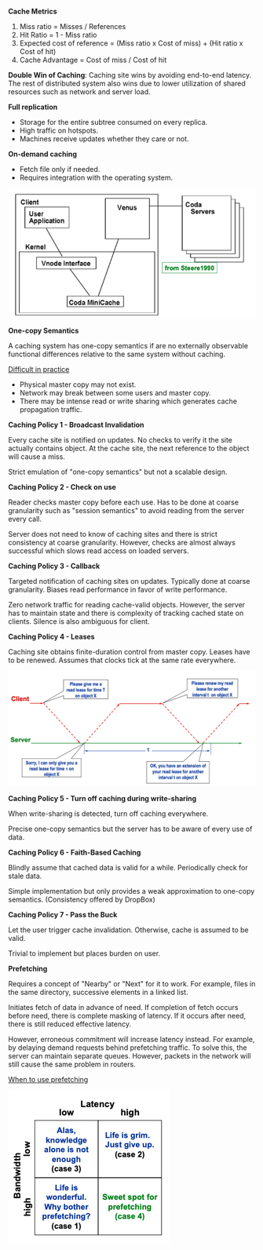 **Cache Metrics**

1. Miss ratio = Misses / References
2. Hit Ratio = 1 - Miss ratio
3. Expected cost of reference = (Miss ratio x Cost of miss) + (Hit ratio x Cost of hit)
4. Cache Advantage = Cost of miss / Cost of hit

**Double Win of Caching**: Caching site wins by avoiding end-to-end latency. The rest of distributed system also wins due to lower utilization of shared resources such as network and server load.

**Full replication**

- Storage for the entire subtree consumed on every replica.
- High traffic on hotspots.
- Machines receive updates whether they care or not.

**On-demand caching**

- Fetch file only if needed.
- Requires integration with the operating system.

![](images/Pasted%20image%2020230429112607.png)

**One-copy Semantics**

A caching system has one-copy semantics if are no externally observable functional differences relative to the same system without caching.

<ins>Difficult in practice</ins>

- Physical master copy may not exist.
- Network may break between some users and master copy.
- There may be intense read or write sharing which generates cache propagation traffic.

**Caching Policy 1 - Broadcast Invalidation**

Every cache site is notified on updates. No checks to verify it the site actually contains object. At the cache site, the next reference to the object will cause a miss.

Strict emulation of "one-copy semantics" but not a scalable design.

**Caching Policy 2 - Check on use**

Reader checks master copy before each use. Has to be done at coarse granularity such as "session semantics" to avoid reading from the server every call.

Server does not need to know of caching sites and there is strict consistency at coarse granularity. However, checks are almost always successful which slows read access on loaded servers.

**Caching Policy 3 - Callback**

Targeted notification of caching sites on updates. Typically done at coarse granularity. Biases read performance in favor of write performance.

Zero network traffic for reading cache-valid objects. However, the server has to maintain state and there is complexity of tracking cached state on clients. Silence is also ambiguous for client.

**Caching Policy 4 - Leases**

Caching site obtains finite-duration control from master copy. Leases have to be renewed. Assumes that clocks tick at the same rate everywhere.

![](images/Pasted%20image%2020230429115927.png)

**Caching Policy 5 - Turn off caching during write-sharing**

When write-sharing is detected, turn off caching everywhere.

Precise one-copy semantics but the server has to be aware of every use of data.

**Caching Policy 6 - Faith-Based Caching**

Blindly assume that cached data is valid for a while. Periodically check for stale data.

Simple implementation but only provides a weak approximation to one-copy semantics. (Consistency offered by DropBox)

**Caching Policy 7 - Pass the Buck**

Let the user trigger cache invalidation. Otherwise, cache is assumed to be valid.

Trivial to implement but places burden on user.

**Prefetching**

Requires a concept of "Nearby" or "Next" for it to work. For example, files in the  same directory, successive elements in a linked list.

Initiates fetch of data in advance of need. If completion of fetch occurs before need, there is complete masking of latency. If it occurs after need, there is still reduced effective latency.

However, erroneous commitment will increase latency instead. For example, by delaying demand requests behind prefetching traffic. To solve this, the server can maintain separate queues. However, packets in the network will still cause the same problem in routers.

<ins>When to use prefetching</ins>

![](images/Pasted%20image%2020230429122250.png)

